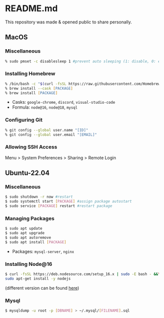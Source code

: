 # README.md
This repository was made & opened public to share personally.


## MacOS

### Miscellaneous
```zsh
% sudo pmset -c disablesleep 1 #prevent auto sleeping (1: disable, 0: enable)
```

### Installing Homebrew
```zsh
% /bin/bash -c "$(curl -fsSL https://raw.githubusercontent.com/Homebrew/install/HEAD/install.sh)"
% brew install --cask [PACKAGE]
% brew install [PACKAGE]
```
* Casks: `google-chrome`, `discord`, `visual-studio-code`
* Formula: `node@16`, `node@18`, `mysql`

### Configuring Git
```zsh
% git config --global user.name "[ID]"
% git config --global user.email "[EMAIL]"
```

### Allowing SSH Access
Menu > System Preferences > Sharing > Remote Login


## Ubuntu-22.04

### Miscellaneous
```bash
$ sudo shutdown -r now #restart
$ sudo systemctl start [PACKAGE] #assign package autostart
$ sudo service [PACKAGE] restart #restart package
```

### Managing Packages
```bash
$ sudo apt update
$ sudo apt upgrade
$ sudo apt autoremove
$ sudo apt install [PACKAGE]
```
* Packages: `mysql-server`, `nginx`

### Installing Node@16
```bash
$ curl -fsSL https://deb.nodesource.com/setup_16.x | sudo -E bash - &&\
sudo apt-get install -y nodejs
```
(different version can be found [here](https://github.com/nodesource/distributions#installation-instructions))

### Mysql
```bash
$ mysqldump -u root -p [DBNAME] > ~/.mysql/[FILENAME].sql
```